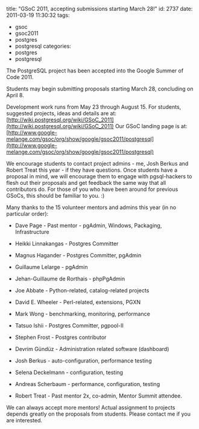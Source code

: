 title: "GSoC 2011, accepting submissions starting March 28!"
id: 2737
date: 2011-03-19 11:30:32
tags: 
- gsoc
- gsoc2011
- postgres
- postgresql
categories: 
- postgres
- postgresql

The PostgreSQL project has been accepted into the Google Summer of Code 2011.

Students may begin submitting proposals starting March 28, concluding
on April 8.

Development work runs from May 23 through August 15\. For students,
suggested projects, ideas and details are at:
[http://wiki.postgresql.org/wiki/GSoC_2011](http://wiki.postgresql.org/wiki/GSoC_2011)
Our GSoC landing page is at:
[http://www.google-melange.com/gsoc/org/show/google/gsoc2011/postgresql](http://www.google-melange.com/gsoc/org/show/google/gsoc2011/postgresql)

We encourage students to contact project admins - me, Josh Berkus and
Robert Treat this year - if they have questions. Once students have a
proposal in mind, we will encourage them to engage with pgsql-hackers
to flesh out their proposals and get feedback the same way that all
contributors do. For those of you who have been around for previous
GSoCs, this should be familiar to you. :)

Many thanks to the 15 volunteer mentors and admins this year (in no
particular order):

*   Dave Page - Past mentor - pgAdmin, Windows, Packaging, Infrastructure

*   Heikki Linnakangas - Postgres Committer

*   Magnus Hagander - Postgres Committer, pgAdmin

*   Guillaume Lelarge - pgAdmin

*   Jehan-Guillaume de Rorthais - phpPgAdmin

*   Joe Abbate - Python-related, catalog-related projects

*   David E. Wheeler - Perl-related, extensions, PGXN

*   Mark Wong - benchmarking, monitoring, performance

*   Tatsuo Ishii - Postgres Committer, pgpool-II

*   Stephen Frost - Postgres contributor

*   Devrim Gündüz - Administration related software (dashboard)

*   Josh Berkus - auto-configuration, performance testing

*   Selena Deckelmann - configuration, testing

*   Andreas Scherbaum - performance, configuration, testing

*   Robert Treat - Past mentor 2x, co-admin, Mentor Summit attendee.

We can always accept more mentors! Actual assignment to projects
depends greatly on the proposals from students. Please contact me if
you are interested.
